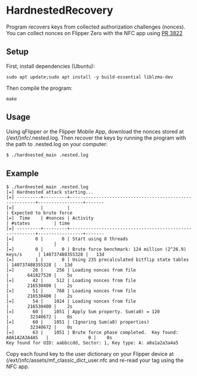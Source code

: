 # HardnestedRecovery

Program recovers keys from collected authorization challenges (nonces).
You can collect nonces on Flipper Zero with the NFC app using [PR 3822](https://github.com/flipperdevices/flipperzero-firmware/pull/3822)

## Setup

First, install dependencies (Ubuntu):

`sudo apt update;sudo apt install -y build-essential liblzma-dev`

Then compile the program:

`make`

## Usage

Using qFlipper or the Flipper Mobile App, download the nonces stored at (/ext/)nfc/.nested.log. Then recover the keys by running the program with the path to .nested.log on your computer:

```bash
$ ./hardnested_main .nested.log
```

## Example


```
$ ./hardnested_main .nested.log
[=] Hardnested attack starting...
[=] ---------+---------+---------------------------------------------------------+-----------------+-------
[=]          |         |                                                         | Expected to brute force
[=]  Time    | #nonces | Activity                                                | #states         | time
[=] ---------+---------+---------------------------------------------------------+-----------------+-------
[=]        0 |       0 | Start using 8 threads                                   |                 |
[=]        0 |       0 | Brute force benchmark: 124 million (2^26.9) keys/s      | 140737488355328 |   13d
[=]        1 |       0 | Using 235 precalculated bitflip state tables            | 140737488355328 |   13d
[=]       26 |     256 | Loading nonces from file                                |       641827520 |    5s
[=]       42 |     512 | Loading nonces from file                                |       216530400 |    2s
[=]       51 |     768 | Loading nonces from file                                |       216530400 |    2s
[=]       54 |    1024 | Loading nonces from file                                |       216530400 |    2s
[=]       60 |    1051 | Apply Sum property. Sum(a0) = 120                       |        32340672 |    0s
[=]       60 |    1051 | (Ignoring Sum(a8) properties)                           |        32340672 |    0s
[=]       63 |    1051 | Brute force phase completed.  Key found: A0A1A2A3A4A5   |               0 |    0s
Key found for UID: aabbccdd, Sector: 1, Key type: A: a0a1a2a3a4a5
```

Copy each found key to the user dictionary on your Flipper device at (/ext/)nfc/assets/mf_classic_dict_user.nfc and re-read your tag using the NFC app.
